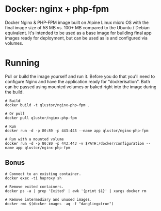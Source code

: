 # Docker: nginx + php-fpm

Docker Nginx & PHP-FPM image built on Alpine Linux micro OS with the final image size of 58 MB vs. 100+ MB compared to the Ubuntu / Debian equivalent. It's intended to be used as a base image for building final app images ready for deployment, but can be used as is and configured via volumes.

# Running

Pull or build the image yourself and run it. Before you do that you'll need to configure Nginx and have the application ready for "dockerisation". Both can be passed using mounted volumes or baked right into the image during the build.

```
# Build
docker build -t qlustor/nginx-php-fpm .

# Or pull
docker pull qlustor/nginx-php-fpm

# Run
docker run -d -p 80:80 -p 443:443 --name app qlustor/nginx-php-fpm

# Run with a mounted volume
docker run -d -p 80:80 -p 443:443 -v $PATH:/docker/configuration --name app qlustor/nginx-php-fpm
```

## Bonus

```
# Connect to an existing container.
docker exec -ti haproxy sh
 
# Remove exited containers.
docker ps -a | grep 'Exited' | awk '{print $1}' | xargs docker rm
 
# Remove intermediary and unused images.
docker rmi $(docker images -aq -f "dangling=true")
```
